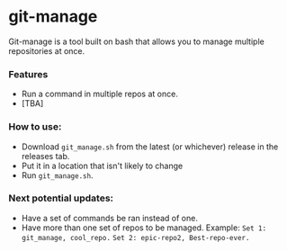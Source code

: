# git-manage
Git-manage is a tool built on bash that allows you to manage multiple repositories at once.

### Features
- Run a command in multiple repos at once.
- [TBA]

### How to use:

- Download `git_manage.sh` from the latest (or whichever) release in the releases tab.
- Put it in a location that isn't likely to change
- Run `git_manage.sh`.

### Next potential updates:
- Have a set of commands be ran instead of one.
- Have more than one set of repos to be managed. Example: `Set 1: git_manage, cool_repo.` `Set 2: epic-repo2, Best-repo-ever.`

